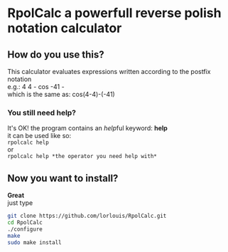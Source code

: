 # RpolCalc a powerfull reverse polish notation calculator

## How do you use this?
This calculator evaluates expressions written according to the postfix notation  
e.g.: 4 4 - cos -41 -  
which is the same as: cos(4-4)-(-41)

### You still need help?
It's OK! the program contains an *help*ful keyword: **help**  
it can be used like so:  
`rpolcalc help`  
or  
`rpolcalc help *the operator you need help with*`  

## Now you want to install?
**Great**  
just type
```bash
git clone https://github.com/lorlouis/RpolCalc.git
cd RpolCalc
./configure
make
sudo make install
```
